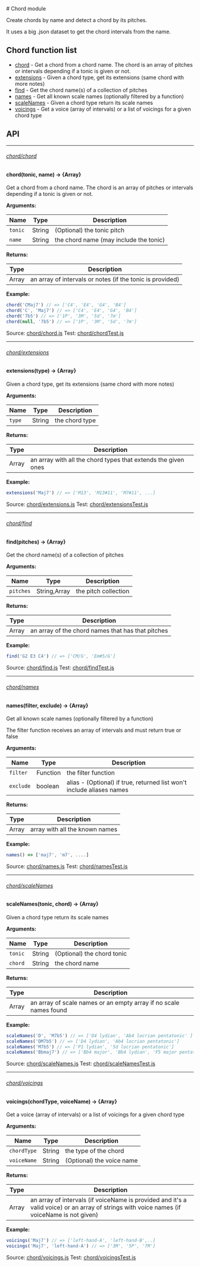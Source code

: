 # Chord module

Create chords by name and detect a chord by its pitches.

It uses a big .json dataset to get the chord intervals from the name.

## Chord function list

- [chord](#chordchord) -  Get a chord from a chord name. The chord is an array of pitches or intervals depending if a tonic is given or not.
- [extensions](#chordextensions) -  Given a chord type, get its extensions (same chord with more notes)
- [find](#chordfind) -  Get the chord name(s) of a collection of pitches
- [names](#chordnames) -  Get all known scale names (optionally filtered by a function)
- [scaleNames](#chordscalenames) -  Given a chord type return its scale names
- [voicings](#chordvoicings) -  Get a voice (array of intervals) or a list of voicings for a given chord type



## API

----
###### [chord/chord](#chord-module)



#### chord(tonic, name) → {Array}



Get a chord from a chord name. The chord is an array of pitches or intervals
depending if a tonic is given or not.

__Arguments:__

Name|Type|Description
---|---|---
`tonic`|String|(Optional) the tonic pitch
`name`|String|the chord name (may include the tonic)


__Returns:__

Type|Description
---|---
Array|an array of intervals or notes (if the tonic is provided)


__Example:__

```js
chord('CMaj7') // => ['C4', 'E4', 'G4', 'B4']
chord('C', 'Maj7') // => ['C4', 'E4', 'G4', 'B4']
chord('7b5') // => ['1P', '3M', '5d', '7m']
chord(null, '7b5') // => ['1P', '3M', '5d', '7m']
```

Source: [chord/chord.js](https://github.com/danigb/tonal/tree/master/lib/chord/chord.js)
Test: [chord/chordTest.js](https://github.com/danigb/tonal/tree/master/test/chord/chordTest.js)

----
###### [chord/extensions](#chord-module)



#### extensions(type) → {Array}



Given a chord type, get its extensions (same chord with more notes)

__Arguments:__

Name|Type|Description
---|---|---
`type`|String|the chord type


__Returns:__

Type|Description
---|---
Array|an array with all the chord types that extends the given ones


__Example:__

```js
extensions('Maj7') // => ['M13', 'M13#11', 'M7#11', ...]
```

Source: [chord/extensions.js](https://github.com/danigb/tonal/tree/master/lib/chord/extensions.js)
Test: [chord/extensionsTest.js](https://github.com/danigb/tonal/tree/master/test/chord/extensionsTest.js)

----
###### [chord/find](#chord-module)



#### find(pitches) → {Array}



Get the chord name(s) of a collection of pitches

__Arguments:__

Name|Type|Description
---|---|---
`pitches`|String,Array|the pitch collection


__Returns:__

Type|Description
---|---
Array|an array of the chord names that has that pitches


__Example:__

```js
find('G2 E3 C4') // => ['CM/G', 'Em#5/G']
```

Source: [chord/find.js](https://github.com/danigb/tonal/tree/master/lib/chord/find.js)
Test: [chord/findTest.js](https://github.com/danigb/tonal/tree/master/test/chord/findTest.js)

----
###### [chord/names](#chord-module)



#### names(filter, exclude) → {Array}



Get all known scale names (optionally filtered by a function)

The filter function receives an array of intervals and must return true
or false

__Arguments:__

Name|Type|Description
---|---|---
`filter`|Function|the filter function
`exclude`|boolean|alias - (Optional) if true, returned list won't include aliases names


__Returns:__

Type|Description
---|---
Array|array with all the known names


__Example:__

```js
names() => ['maj7', 'm7', ....]
```

Source: [chord/names.js](https://github.com/danigb/tonal/tree/master/lib/chord/names.js)
Test: [chord/namesTest.js](https://github.com/danigb/tonal/tree/master/test/chord/namesTest.js)

----
###### [chord/scaleNames](#chord-module)



#### scaleNames(tonic, chord) → {Array}



Given a chord type return its scale names

__Arguments:__

Name|Type|Description
---|---|---
`tonic`|String|(Optional) the chord tonic
`chord`|String|the chord name


__Returns:__

Type|Description
---|---
Array|an array of scale names or an empty array if no scale names found


__Example:__

```js
scaleNames('D', 'M7b5') // => ['D4 lydian', 'Ab4 locrian pentatonic' ]
scaleNames('DM7b5') // => ['D4 lydian', 'Ab4 locrian pentatonic']
scaleNames('M7b5') // => ['P1 lydian', '5d locrian pentatonic']
scaleNames('Bbmaj7') // => ['Bb4 major', 'Bb4 lydian', 'F5 major pentatonic', 'D5 bebop minor', ...]
```

Source: [chord/scaleNames.js](https://github.com/danigb/tonal/tree/master/lib/chord/scaleNames.js)
Test: [chord/scaleNamesTest.js](https://github.com/danigb/tonal/tree/master/test/chord/scaleNamesTest.js)

----
###### [chord/voicings](#chord-module)



#### voicings(chordType, voiceName) → {Array}



Get a voice (array of intervals) or a list of voicings for a given chord type

__Arguments:__

Name|Type|Description
---|---|---
`chordType`|String|the type of the chord
`voiceName`|String|(Optional) the voice name


__Returns:__

Type|Description
---|---
Array|an array of intervals (if voiceName is provided and it's a valid voice) or an array of strings with voice names (if voiceName is not given)


__Example:__

```js
voicings('Maj7') // => ['left-hand-A', 'left-hand-B',..]
voicings('Maj7', 'left-hand-A') // => ['3M', '5P', '7M']
```

Source: [chord/voicings.js](https://github.com/danigb/tonal/tree/master/lib/chord/voicings.js)
Test: [chord/voicingsTest.js](https://github.com/danigb/tonal/tree/master/test/chord/voicingsTest.js)

